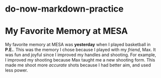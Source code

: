 # do-now-markdown-practice
# My Favorite Memory at MESA
My favorite memory at MESA was **yesterday** when I played basketball in **P.E.**. This was the memory I chose because I played with my *friend*, Max. It was fun and joyful since I improved my handles and shooting. For example, I improved my shooting because Max taught me a new shooting form. This made me shoot more *accurate* shots because I had better aim, and used less power.